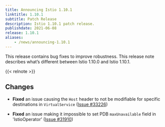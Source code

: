 ```yaml
---
title: Announcing Istio 1.10.1
linktitle: 1.10.1
subtitle: Patch Release
description: Istio 1.10.1 patch release.
publishdate: 2021-06-08
release: 1.10.1
aliases:
    - /news/announcing-1.10.1
---
```


This release contains bug fixes to improve robustness. This release note describes what’s different between Istio 1.10.0 and Istio 1.10.1.

{{< relnote >}}

## Changes

- **Fixed** an issue causing the `Host` header to not be modifiable for specific destinations in `VirtualService` ([Issue #33226](https://github.com/istio/istio/issues/33226))

- **Fixed** an issue making it impossible to set PDB `maxUnavailable` field in 'IstioOperator' ([Issue #31910](https://github.com/istio/istio/issues/31910))
